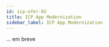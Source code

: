 ```yaml
---
id: icp-ofer-02
title: ICP App Modernization  
sidebar_label: ICP App Modernization
---
```

... em breve